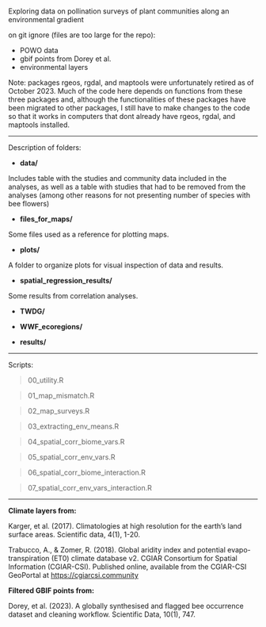 # 
Exploring data on pollination surveys of plant communities along an environmental gradient


on git ignore (files are too large for the repo):
- POWO data
- gbif points from Dorey et al.
- environmental layers

Note: packages rgeos, rgdal, and maptools were unfortunately retired as of October 2023. Much of the code here depends on functions from these three packages and, although the functionalities of these packages have been migrated to other packages, I still have to make changes to the code so that it works in computers that dont already have rgeos, rgdal, and maptools installed. 

----
Description of folders: 
 
- **data/** 

Includes table with the studies and community data included in the analyses, as well as a table with studies that had to be removed from the analyses (among other reasons for not presenting number of species with bee flowers)

- **files_for_maps/** 

Some files used as a reference for plotting maps.

- **plots/** 

A folder to organize plots for visual inspection of data and results. 

- **spatial_regression_results/**

Some results from correlation analyses.

- **TWDG/**

 
- **WWF_ecoregions/** 


- **results/** 

  

----
Scripts:

> 00_utility.R


> 01_map_mismatch.R


> 02_map_surveys.R


> 03_extracting_env_means.R


> 04_spatial_corr_biome_vars.R


> 05_spatial_corr_env_vars.R


> 06_spatial_corr_biome_interaction.R


> 07_spatial_corr_env_vars_interaction.R



----
  
**Climate layers from:**
  
Karger, et al. (2017). Climatologies at high resolution for the earth’s land surface areas. Scientific data, 4(1), 1-20.  
  
Trabucco, A., & Zomer, R. (2018). Global aridity index and potential evapo- transpiration (ET0) climate database v2. CGIAR Consortium for Spatial Information (CGIAR-CSI). Published online, available from the CGIAR-CSI GeoPortal at https://cgiarcsi.community
  
  
**Filtered GBIF points from:**
  
Dorey, et al. (2023). A globally synthesised and flagged bee occurrence dataset and cleaning workflow. Scientific Data, 10(1), 747.

